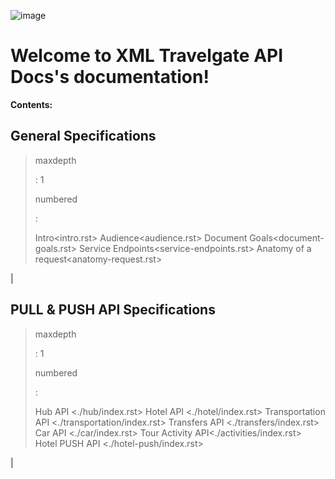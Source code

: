 ![image](images/logo_xml.png)

Welcome to XML Travelgate API Docs's documentation!
===================================================

**Contents:**

General Specifications
----------------------

> maxdepth
>
> :   1
>
> numbered
>
> :   
>
> Intro\<intro.rst\> Audience\<audience.rst\> Document
> Goals\<document-goals.rst\> Service Endpoints\<service-endpoints.rst\>
> Anatomy of a request\<anatomy-request.rst\>

|

PULL & PUSH API Specifications
------------------------------

> maxdepth
>
> :   1
>
> numbered
>
> :   
>
> Hub API \<./hub/index.rst\> Hotel API \<./hotel/index.rst\>
> Transportation API \<./transportation/index.rst\> Transfers API
> \<./transfers/index.rst\> Car API \<./car/index.rst\> Tour Activity
> API\<./activities/index.rst\> Hotel PUSH API
> \<./hotel-push/index.rst\>

|
